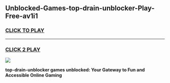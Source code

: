 
## Unblocked-Games-top-drain-unblocker-Play-Free-av1i1
<h3>
<a href="https://premium76.site?title=top-drain-unblocker&ref=18A1">CLICK TO PLAY</a></h3>
<hr>

<h3>
<a href="https://premium76.site?title=top-drain-unblocker&ref=18A1">CLICK 2 PLAY</a>
  
</h3>

<a href="https://premium76.site?title=top-drain-unblocker&ref=18A1"><img src="https://clearcache.store/games.png"></a>


**top-drain-unblocker games unblocked: Your Gateway to Fun and Accessible Online Gaming**
